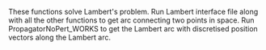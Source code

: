 These functions solve Lambert's problem.
Run Lambert interface file along with all the other functions to get arc connecting two points in space.
Run PropagatorNoPert_WORKS to get the Lambert arc with discretised position vectors along the Lambert arc.
